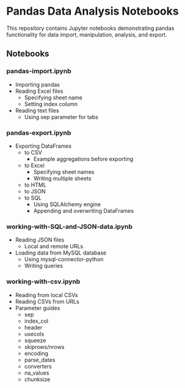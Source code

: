 # Pandas Data Analysis Notebooks

This repository contains Jupyter notebooks demonstrating pandas functionality for data import, manipulation, analysis, and export.

## Notebooks

### pandas-import.ipynb

- Importing pandas
- Reading Excel files
    - Specifying sheet name
    - Setting index column
- Reading text files
    - Using sep parameter for tabs

### pandas-export.ipynb  

- Exporting DataFrames
    - to CSV
        - Example aggregations before exporting
    - to Excel 
        - Specifying sheet names
        - Writing multiple sheets
    - to HTML
    - to JSON
    - to SQL 
        - Using SQLAlchemy engine
        - Appending and overwriting DataFrames 

### working-with-SQL-and-JSON-data.ipynb

- Reading JSON files
    - Local and remote URLs
- Loading data from MySQL database
    - Using mysql-connector-python
    - Writing queries 

### working-with-csv.ipynb

- Reading from local CSVs
- Reading CSVs from URLs
- Parameter guides
    - sep
    - index_col
    - header  
    - usecols
    - squeeze
    - skiprows/nrows
    - encoding
    - parse_dates
    - converters
    - na_values
    - chunksize
